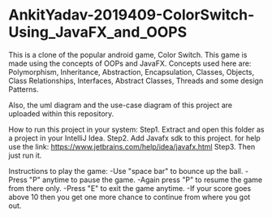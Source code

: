 # AnkitYadav-2019409-ColorSwitch-Using_JavaFX_and_OOPS

This is a clone of the popular android game, Color Switch. This game is made using the concepts of OOPs and JavaFX.
Concepts used here are: Polymorphism, Inheritance, Abstraction, Encapsulation, Classes, Objects, Class Relationships, Interfaces, Abstract Classes, Threads and some design Patterns.

Also, the uml diagram and the use-case diagram of this project are uploaded within this repository.

How to run this project in your system:
Step1. Extract and open this folder as a project in your IntelliJ Idea.
Step2. Add Javafx sdk to this project. for help use the link: https://www.jetbrains.com/help/idea/javafx.html
Step3. Then just run it.

Instructions to play the game:
-Use "space bar" to bounce up the ball. 
-Press "P" anytime to pause the game.
-Again press "P" to resume the game from there only.
-Press "E" to exit the game anytime.
-If your score goes above 10 then you get one more chance to continue from where you got out. 
